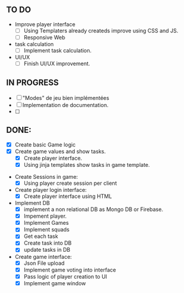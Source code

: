 

## TO DO

- Improve player interface
  - [ ] Using Templaters already createds improve using CSS and JS.
  - [ ] Responsive Web

- task calculation
  - [ ] Implement task calculation.

- UI/UX
  - [ ] Finish UI/UX improvement.

## IN PROGRESS

- [ ] "Modes" de jeu bien implémentées
- [ ] Implementation de documentation.
- [ ]


## DONE:

- [x] Create basic Game logic
- [x] Create game values and show tasks.
    - [x] Create player interface.
    - [x] Using jinja templates show tasks in game template.

- Create Sessions in game:
  - [x] Using player create session per client

- Create player login interface:
  - [x] Create player interface using HTML

- Implement DB
  - [x] implement a non relational DB as Mongo DB or Firebase.
  - [x] Impement player.
  - [x] Implement Games
  - [x] Implement squads
  - [x] Get each task
  - [x] Create task into DB
  - [x] update tasks in DB

- Create game interface:
  - [x] Json File upload
  - [x] Implement game voting into interface
  - [x] Pass logic of player creation to UI
  - [x] Implement game window